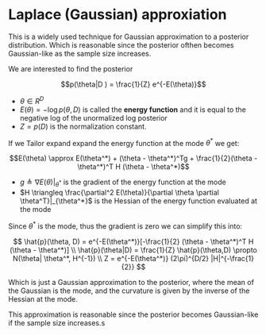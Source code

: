 # Laplace (Gaussian) approxiation

This is a widely used technique for Gaussian approximation to a posterior distribution. Which is reasonable since the posterior ofthen becomes Gaussian-like as the sample size increases.

We are interested to find the posterior

$$p(\theta|D ) = \frac{1}{Z} e^{-E(\theta)}$$

* $\theta \in R^D$ 
* $E(\theta) = - \log p(\theta,D)$ is called the **energy function** and it is equal to the negative log of the unormalized log posterior
*  $Z = p(D)$ is the normalization constant.


If we Tailor expand expand the energy function at the mode $\theta^*$ we get:

$$E(\theta) \approx E(\theta^*) + (\theta - \theta^*)^Tg + \frac{1}{2}(\theta - \theta^*)^T H (\theta - \theta^*)$$

* $g \triangleq \nabla E(\theta)|_{\theta^*}$ is the gradient of the energy function at the mode
* $H \triangleq \frac{\partial^2 E(\theta)}{\partial \theta \partial \theta^T}|_{\theta^*}$ is the Hessian of the energy function evaluated at the mode

Since $\theta^*$ is the mode, thus the gradient is zero we can simplify this into:

$$
\hat{p}(\theta, D) = e^{-E(\theta^*)}[-\frac{1}{2} (\theta - \theta^*)^T H (\theta - \theta^*)]  \\
\hat{p}(\theta|D) = \frac{1}{Z} \hat{p}(\theta,D) \propto N(\theta| \theta^*, H^{-1}) \\
Z = e^{-E(\theta^*)} (2\pi)^{D/2} |H|^{-\frac{1}{2}}
$$

Which is just a Gaussian approximation to the posterior, where the mean of the Gaussian is the mode, and the curvature is given by the inverse of the Hessian at the mode.

This approximation is reasonable since the posterior becomes Gaussian-like if the sample size increases.s